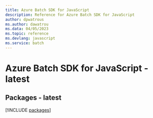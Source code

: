 ```yaml
---
title: Azure Batch SDK for JavaScript
description: Reference for Azure Batch SDK for JavaScript
author: dpwatrous
ms.author: dawatrou
ms.data: 04/05/2023
ms.topic: reference
ms.devlang: javascript
ms.service: batch
---
```

# Azure Batch SDK for JavaScript - latest
## Packages - latest
[!INCLUDE [packages](batch-index.md)]
